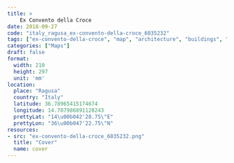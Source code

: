 ```yaml
---
title: > 
    Ex Convento della Croce
date: 2018-09-27
code: "italy_ragusa_ex-convento-della-croce_6035232"
tags: ["ex-convento-della-croce", "map", "architecture", "buildings", "Ragusa", "Italy"]
categories: ["Maps"]
draft: false
format:
  width: 210
  height: 297
  unit: 'mm'
location:
  place: "Ragusa"
  country: "Italy"
  latitude: 36.78965415174674
  longitude: 14.707986891128243
  prettyLat: "14\u00b042'28.75\"E"
  prettyLon: "36\u00b047'22.75\"N"
resources:
- src: "ex-convento-della-croce_6035232.png"
  title: "Cover"
  name: cover
---
```

